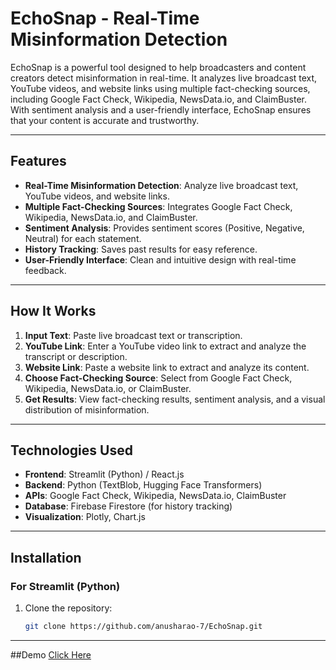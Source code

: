 # EchoSnap - Real-Time Misinformation Detection

EchoSnap is a powerful tool designed to help broadcasters and content creators detect misinformation in real-time. It analyzes live broadcast text, YouTube videos, and website links using multiple fact-checking sources, including Google Fact Check, Wikipedia, NewsData.io, and ClaimBuster. With sentiment analysis and a user-friendly interface, EchoSnap ensures that your content is accurate and trustworthy.

---

## Features

- **Real-Time Misinformation Detection**: Analyze live broadcast text, YouTube videos, and website links.
- **Multiple Fact-Checking Sources**: Integrates Google Fact Check, Wikipedia, NewsData.io, and ClaimBuster.
- **Sentiment Analysis**: Provides sentiment scores (Positive, Negative, Neutral) for each statement.
- **History Tracking**: Saves past results for easy reference.
- **User-Friendly Interface**: Clean and intuitive design with real-time feedback.

---

## How It Works

1. **Input Text**: Paste live broadcast text or transcription.
2. **YouTube Link**: Enter a YouTube video link to extract and analyze the transcript or description.
3. **Website Link**: Paste a website link to extract and analyze its content.
4. **Choose Fact-Checking Source**: Select from Google Fact Check, Wikipedia, NewsData.io, or ClaimBuster.
5. **Get Results**: View fact-checking results, sentiment analysis, and a visual distribution of misinformation.

---

## Technologies Used

- **Frontend**: Streamlit (Python) / React.js
- **Backend**: Python (TextBlob, Hugging Face Transformers)
- **APIs**: Google Fact Check, Wikipedia, NewsData.io, ClaimBuster
- **Database**: Firebase Firestore (for history tracking)
- **Visualization**: Plotly, Chart.js

---

## Installation

### For Streamlit (Python)
1. Clone the repository:
   ```bash
   git clone https://github.com/anusharao-7/EchoSnap.git

---

##Demo
[Click Here](https://echosnap.streamlit.app/)


